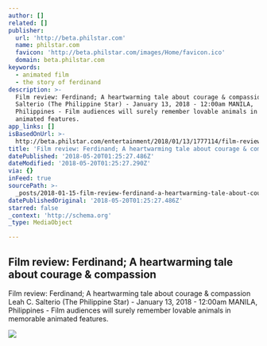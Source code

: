 ```yaml
---
author: []
related: []
publisher:
  url: 'http://beta.philstar.com'
  name: philstar.com
  favicon: 'http://beta.philstar.com/images/Home/favicon.ico'
  domain: beta.philstar.com
keywords:
  - animated film
  - the story of ferdinand
description: >-
  Film review: Ferdinand; A heartwarming tale about courage & compassion Leah C.
  Salterio (The Philippine Star) - January 13, 2018 - 12:00am MANILA,
  Philippines - Film audiences will surely remember lovable animals in memorable
  animated features.
app_links: []
isBasedOnUrl: >-
  http://beta.philstar.com/entertainment/2018/01/13/1777114/film-review-ferdinand-heartwarming-tale-about-courage-compassion
title: 'Film review: Ferdinand; A heartwarming tale about courage & compassion'
datePublished: '2018-05-20T01:25:27.486Z'
dateModified: '2018-05-20T01:25:27.290Z'
via: {}
inFeed: true
sourcePath: >-
  _posts/2018-01-15-film-review-ferdinand-a-heartwarming-tale-about-courage-and.md
datePublishedOriginal: '2018-05-20T01:25:27.486Z'
starred: false
_context: 'http://schema.org'
_type: MediaObject

---
```

<article style=""><h1>Film review: Ferdinand; A heartwarming tale about courage &amp; compassion</h1><p>Film review: Ferdinand; A heartwarming tale about courage &amp; compassion Leah C. Salterio (The Philippine Star) - January 13, 2018 - 12:00am MANILA, Philippines - Film audiences will surely remember lovable animals in memorable animated features.</p><img src="http://media.philstar.com/images/articles/ent4_2018-01-12_10-05-45.jpg" /></article>
